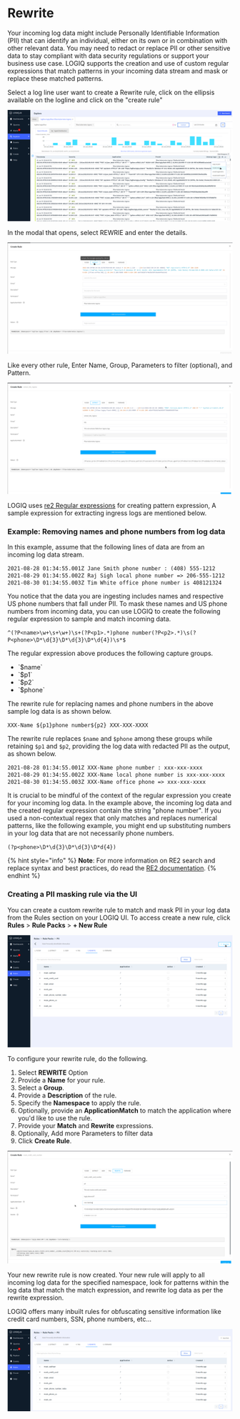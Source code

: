 # Rewrite

Your incoming log data might include Personally Identifiable Information (PII) that can identify an individual, either on its own or in combination with other relevant data. You may need to redact or replace PII or other sensitive data to stay compliant with data security regulations or support your business use case. LOGIQ supports the creation and use of custom regular expressions that match patterns in your incoming data stream and mask or replace these matched patterns.

Select a log line user want to create a Rewrite rule, click on the ellipsis available on the logline  and click on the "create rule"

![](<../../.gitbook/assets/image (25).png>)

In the modal that opens, select REWRIE and enter the details.&#x20;

![](<../../.gitbook/assets/image (29) (1) (1).png>)

Like every other rule, Enter Name, Group, Parameters to filter (optional), and Pattern.

![](<../../.gitbook/assets/image (27) (1) (1).png>)

LOGIQ uses [re2 Regular expressions](https://github.com/google/re2/wiki/Syntax) for creating pattern expression, A sample expression for extracting ingress logs are mentioned below.&#x20;

### Example: Removing names and phone numbers from log data

In this example, assume that the following lines of data are from an incoming log data stream.

```
2021-08-28 01:34:55.001Z Jane Smith phone number : (408) 555-1212
2021-08-29 01:34:55.002Z Raj Sigh local phone number => 206-555-1212
2021-08-30 01:34:55.003Z Tim White office phone number is 408121324
```

You notice that the data you are ingesting includes names and respective US phone numbers that fall under PII. To mask these names and US phone numbers from incoming data, you can use LOGIQ to create the following regular expression to sample and match incoming data.

```
^(?P<name>\w+\s+\w+)\s+(?P<p1>.*)phone number(?P<p2>.*)\s(?P<phone>\D*\d{3}\D*\d{3}\D*\d{4})\s*$  
```

The regular expression above produces the following capture groups.

* \`$name\`
* \`$p1\`
* \`$p2\`
* \`$phone\`

The rewrite rule for replacing names and phone numbers in the above sample log data is as shown below.

```
XXX-Name ${p1}phone number${p2} XXX-XXX-XXXX
```

The rewrite rule replaces `$name` and `$phone` among these groups while retaining `$p1` and `$p2`, providing the log data with redacted PII as the output, as shown below.&#x20;

```
2021-08-28 01:34:55.001Z XXX-Name phone number : xxx-xxx-xxxx
2021-08-29 01:34:55.002Z XXX-Name local phone number is xxx-xxx-xxxx
2021-08-30 01:34:55.003Z XXX-Name office phone => xxx-xxx-xxxx
```

It is crucial to be mindful of the context of the regular expression you create for your incoming log data. In the example above, the incoming log data and the created regular expression contain the string "phone number". If you used a non-contextual regex that only matches and replaces numerical patterns, like the following example, you might end up substituting numbers in your log data that are not necessarily phone numbers.

```
(?p<phone>\D*\d{3}\D*\d{3}\D*d{4})
```

{% hint style="info" %}
**Note**: For more information on RE2 search and replace syntax and best practices, do read the [RE2 documentation](https://qinwenfeng.com/re2r\_doc/#2\_replace\_a\_substring).&#x20;
{% endhint %}

### Creating a PII masking rule via the UI

You can create a custom rewrite rule to match and mask PII in your log data from the Rules section on your LOGIQ UI. To access create a new rule, click **Rules** > **Rule Packs** > **+ New Rule**

![](<../../.gitbook/assets/image (35) (1).png>)



To configure your rewrite rule, do the following.&#x20;

1. Select **REWRITE** Option
2. Provide a **Name** for your rule.&#x20;
3. Select a **Group**.&#x20;
4. Provide a **Description** of the rule.&#x20;
5. Specify the **Namespace** to apply the rule.&#x20;
6. Optionally, provide an **ApplicationMatch** to match the application where you'd like to use the rule.&#x20;
7. Provide your **Match** and **Rewrite** expressions. &#x20;
8. Optionally, Add more Parameters to filter data
9. Click **Create Rule**.&#x20;

![](<../../.gitbook/assets/image (15).png>)

Your new rewrite rule is now created. Your new rule will apply to all incoming log data for the specified namespace, look for patterns within the log data that match the match expression, and rewrite log data as per the rewrite expression.&#x20;

LOGIQ offers many inbuilt rules for obfuscating sensitive information like credit card numbers, SSN, phone numbers, etc...

![](<../../.gitbook/assets/image (22) (1).png>)
